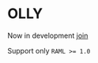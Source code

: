 # OLLY

Now in development [join](https://github.com/AtomixInteractions/olly/pulls)

Support only `RAML >= 1.0`
